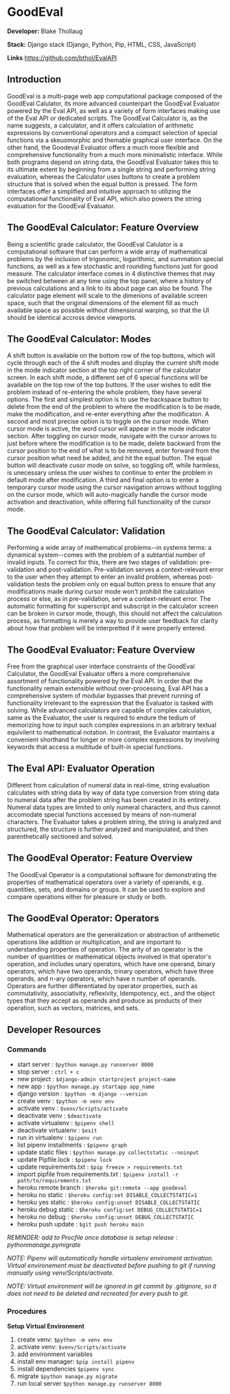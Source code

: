 # GoodEval

**Developer:** Blake Thollaug

**Stack:** Django stack (Django, Python, Pip, HTML, CSS, JavaScript)

**Links**
https://github.com/bthol/EvalAPI

## Introduction
GoodEval is a multi-page web app computational package composed of the GoodEval Calulator, its more advanced counterpart the GoodEval Evaluator powered by the Eval API, as well as a variety of form interfaces making use of the Eval API or dedicated scripts. The GoodEval Calculator is, as the name suggests, a calculator, and it offers calculation of arithmetic expressions by conventional operators and a compact selection of special functions via a skeuomorphic and themable graphical user interface. On the other hand, the Goodeval Evaluator offers a much more flexible and comprehensive functionality from a much more minimalistic interface. While both programs depend on string data, the GoodEval Evaluator takes this to its ultimate extent by beginning from a single string and performing string evaluation, whereas the Calculator uses buttons to create a problem structure that is solved when the equal button is pressed. The form interfaces offer a simplified and intuitive approach to utilizing the computational functionality of Eval API, which also powers the string evaluation for the GoodEval Evaluator.

## The GoodEval Calculator: Feature Overview
Being a scientific grade calculator, the GoodEval Calulator is a computational software that can perform a wide array of mathematical problems by the inclusion of trigonomic, logarithmic, and summation special functions, as well as a few stochastic and rounding functions just for good measure. The calculator interface comes in 4 distinctive themes that may be switched between at any time using the top panel, where a history of previous calculations and a link to its about page can also be found. The calculator page element will scale to the dimenions of available screen space, such that the original dimensions of the element fill as much available space as possible without dimensional warping, so that the UI should be identical accross device viewports.

## The GoodEval Calculator: Modes
A shift button is available on the bottom row of the top buttons, which will cycle through each of the 4 shift modes and display the current shift mode in the mode indicator section at the top right corner of the calculator screen. In each shift mode, a different set of 6 special functions will be available on the top row of the top buttons. If the user wishes to edit the problem instead of re-entering the whole problem, they have several options. The first and simplest option is to use the backspace button to delete from the end of the problem to where the modification is to be made, make the modification, and re-enter everything after the modificaton. A second and most precise option is to toggle on the cursor mode. When cursor mode is active, the word cursor will appear in the mode indicator section. After toggling on cursor mode, navigate with the cursor arrows to just before where the modification is to be made, delete backward from the cursor position to the end of what is to be removed, enter forward from the cursor position what need be added, and hit the equal button. The equal button will deactivate cusor mode on solve, so toggling off, while harmless, is unecessary unless the user wishes to continue to enter the problem in default mode after modification. A third and final option is to enter a temporary cursor mode using the cursor navigation arrows without toggling on the cursor mode, which will auto-magically handle the cursor mode activation and deactivation, while offering full functionality of the cursor mode.

## The GoodEval Calculator: Validation
Performing a wide array of mathematical problems--in systems terms: a dynamical system--comes with the problem of a subtantial number of invalid inputs. To correct for this, there are two stages of validation: pre-validation and post-validation. Pre-validation serves a context-relevant error to the user when they attempt to enter an invalid problem, whereas post-validation tests the problem only on equal button press to ensure that any modifications made during cursor mode won't prohibit the calculation process or else, as in pre-validation, serve a context-relevant error. The automatic formatting for superscript and subscript in the calculator screen can be broken in cursor mode, though, this should not affect the calculation process, as formatting is merely a way to provide user feedback for clarity about how that problem will be interpretted if it were properly entered.

## The GoodEval Evaluator: Feature Overview
Free from the graphical user interface constraints of the GoodEval Calculator, the GoodEval Evaluator offers a more comprehensive assortment of functionality powered by the Eval API. In order that the functionality remain extensible without over-processing, Eval API has a comprehensive system of modular bypasses that prevent running of functionality irrelevant to the expression that the Evaluator is tasked with solving. While advanced calculators are capable of complex calculation, same as the Evaluator, the user is required to endure the tedium of memorizing how to input such complex expressions in an arbitrary textual equivilent to mathematical notation. In contrast, the Evaluator maintains a convenient shorthand for longer or more complex expressions by involving keywords that access a multitude of built-in special functions.

## The Eval API: Evaluator Operation
Different from calculation of numeral data in real-time, string evaluation calculates with string data by way of data type conversion from string data to numeral data after the problem string has been created in its entirety. Numeral data types are limited to only numeral characters, and thus cannot accomodate special functions accessed by means of non-numeral characters. The Evaluator takes a problem string, the string is analyzed and structured, the structure is further analyzed and manipulated, and then parenthetically sectioned and solved.

## The GoodEval Operator: Feature Overview
The GoodEval Operator is a computational software for demonstrating the properties of mathematical operators over a variety of operands, e.g. quantities, sets, and domains or groups. It can be used to explore and compare operations either for pleasure or study or both.

## The GoodEval Operator: Operators
Mathematical operators are the generalization or abstraction of arithemetic operations like addition or multiplication, and are important to understanding properties of operation. The arity of an operator is the number of quantities or mathematical objects involved in that operator's operation, and includes unary operators, which have one operand, binary operators, which have two operands, trinary operators, which have three operands, and n-ary operators, which have n number of operands. Operators are further differentiated by operator properties, such as commutativity, associativity, reflexivity, Idempotency, ect., and the object types that they accept as operands and produce as products of their operation, such as vectors, matrices, and sets.

## Developer Resources

### Commands
 - start server                             : `$python manage.py runserver 8000`
 - stop server                              : `ctrl + c`
 - new project                              : `$django-admin startproject project-name`
 - new app                                  : `$python manage.py startapp app_name`
 - django version                           : `$python -m django --version`
 - create venv                              : `$python -m venv env`
 - activate venv                            : `$venv/Scripts/activate`
 - deactivate venv                          : `$deactivate`
 - activate virtualenv                      : `$pipenv shell`
 - deactivate virtualenv                    : `$exit`
 - run in virtualenv                        : `$pipenv run`
 - list pipenv installments                 : `$pipenv graph`
 - update static files                      : `$python manage.py collectstatic --noinput`
 - update Pipfile.lock                      : `$pipenv lock`
 - update requirements.txt                  : `$pip freeze > requirements.txt`
 - import pipfile from requirements.txt     : `$pipenv install -r path/to/requirements.txt`
 - heroku remote branch                     : `$heroku git:remote --app goodeval`
 - heroku no static                         : `$heroku config:set DISABLE_COLLECTSTATIC=1`
 - heroku yes static                        : `$heroku config:unset DISABLE_COLLECTSTATIC`
 - heroku debug static                      : `$heroku config:set DEBUG_COLLECTSTATIC=1`
 - heroku no debug                          : `$heroku config:unset DEBUG_COLLECTSTATIC`
 - heroku push update                       : `$git push heroku main`

*REMINDER: add to Procfile once database is setup*
$release: python manage.py migrate$

*NOTE: Pipenv will automatically handle virtualenv enviroment activation. Virtual environement must be deactivated before pushing to git if running manually using venv/Scripts/activate.*

*NOTE: Virtual environment will be ignored in git commit by .gitignore, so it does not need to be deleted and recreated for every push to git.*

### Procedures

**Setup Virtual Environment**
1) create venv: `$python -m venv env`
2) activate venv: `$venv/Scripts/activate`
3) add environment variables
4) install env manager: `$pip install pipenv`
5) install dependencies `$pipenv sync`
6) migrate `$python manage.py migrate`
7) run local server `$python manage.py runserver 8000`
